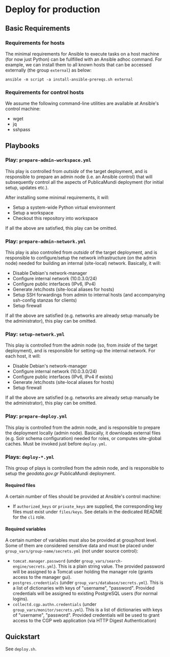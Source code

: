# Deploy for production #


## Basic Requirements

### Requirements for hosts

The minimal requirements for Ansible to execute tasks on a host machine (for now just Python) can be fullfilled with an Ansible adhoc command. For example, we can install them to all known hosts that can be accessed externally (the group `external`) as below:

    ansible -m script -a install-ansible-prereqs.sh external

### Requirements for control hosts

We assume the following command-line utilities are available at Ansible's control machine: 

 * wget
 * jq
 * sshpass

## Playbooks

### Play: `prepare-admin-workspace.yml`

This play is controlled from *outside* of the target deployment, and is responsible to prepare an admin node (i.e. an Ansible control) that will subsequently control all the aspects of PublicaMundi deployment (for initial setup, updates etc.). 

After installing some minimal requirements, it will:
  * Setup a system-wide Python virtual environment
  * Setup a workspace
  * Checkout this repository into workspace

If all the above are satisfied, this play can be omitted.

### Play: `prepare-admin-network.yml`

This play is also controlled from *outside* of the target deployment, and is responsible to configure/setup the network infrastructure (on the admin node) needed for building an internal (site-local) network. Basically, it will:  

 * Disable Debian's network-manager
 * Configure internal network (10.0.3.0/24)
 * Configure public interfaces (IPv6, IPv4)
 * Generate /etc/hosts (site-local aliases for hosts)
 * Setup SSH forwardings from admin to internal hosts (and accompanying ssh-config stanzas for clients)
 * Setup firewall

If all the above are satisfied (e.g. networks are already setup manually be the administrator), this play can be omitted.

### Play: `setup-network.yml`

This play is controlled from the admin node (so, from *inside* of the target deployment), and is responsible for setting-up the internal network. For each host, it will:

 * Disable Debian's network-manager
 * Configure internal network (10.0.3.0/24)
 * Configure public interfaces (IPv6, IPv4 if exists) 
 * Generate /etc/hosts (site-local aliases for hosts)
 * Setup firewall

If all the above are satisfied (e.g. networks are already setup manually be the administrator), this play can be omitted.

### Play: `prepare-deploy.yml`

This play is controlled from the admin node, and is responsible to prepare the deployment locally (admin node). Basically, it downloads external files (e.g. Solr schema configuration) needed for roles, or computes site-global caches. Must be invoked just before `deploy.yml`. 

### Plays: `deploy-*.yml`

This group of plays is controlled from the admin node, and is responsible to setup the _geodata.gov.gr_ PublicaMundi deployment.

#### Required files

A certain number of files should be provided at Ansible's control machine:

 * If `authorized_keys` or `private_keys` are supplied, the corresponding key files must exist under `files/keys`. See details in the dedicated README for the `cli` role.

#### Required variables

A certain number of variables must also be provided at group/host level. Some of them are considered sensitive data and must be placed under `group_vars/group-name/secrets.yml` (not under source control):

 * `tomcat.manager.password` (under `group_vars/search-engine/secrets.yml`).
    This is a plain string value. The provided password will be assigned to a Tomcat user holding the 
    manager role (grants access to the manager gui).
 * `postgres.credentials` (under `group_vars/database/secrets.yml`).
    This is a list of dictionaries with keys of "username", "password". Provided credentials will be 
    assigned to existing PostgreSQL users (for normal logins).
 * `collectd.cgp.authn.credentials` (under `group_vars/monitor/secrets.yml`). 
    This is a list of dictionaries with keys of "username", "password". Provided credentials will be
    used to grant access to the CGP web application (via HTTP Digest Authentication) 

## Quickstart

See `deploy.sh`.

